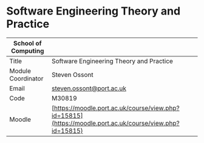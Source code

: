 
# **Software Engineering Theory and Practice**

| School of Computing |                                                                                                          |
| ------------------- | -------------------------------------------------------------------------------------------------------- |
| Title               | Software Engineering Theory and Practice                                                                 |
| Module Coordinator  | Steven Ossont                                                                                            |
| Email               | steven.ossont@port.ac.uk                                                                                 |
| Code                | M30819                                                                                                   |
| Moodle              | [https://moodle.port.ac.uk/course/view.php?id=15815](https://moodle.port.ac.uk/course/view.php?id=15815) |
